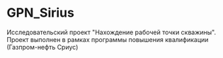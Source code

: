 # GPN_Sirius
Исследовательский проект "Нахождение рабочей точки скважины". Проект выполнен в рамках программы повышения квалификации (Газпром-нефть Сриус)
